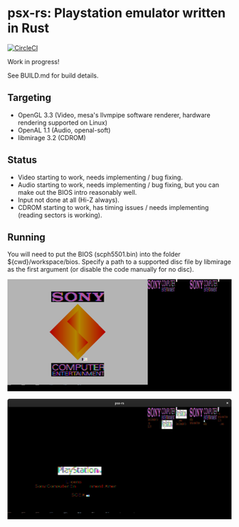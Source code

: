 # psx-rs: Playstation emulator written in Rust
[![CircleCI](https://circleci.com/gh/marcosatti/psx-rs.svg?style=svg)](https://circleci.com/gh/marcosatti/psx-rs)

Work in progress!

See BUILD.md for build details.

## Targeting
- OpenGL 3.3 (Video, mesa's llvmpipe software renderer, hardware rendering supported on Linux)
- OpenAL 1.1 (Audio, openal-soft)
- libmirage 3.2 (CDROM)

## Status
- Video starting to work, needs implementing / bug fixing.
- Audio starting to work, needs implementing / bug fixing, but you can make out the BIOS intro reasonably well.
- Input not done at all (Hi-Z always).
- CDROM starting to work, has timing issues / needs implementing (reading sectors is working).

## Running
You will need to put the BIOS (scph5501.bin) into the folder ${cwd}/workspace/bios.
Specify a path to a supported disc file by libmirage as the first argument (or disable the code manually for no disc).

![BIOS Intro](/media/2019-03-18.png?raw=true "BIOS Intro")

![Reading CDROM](/media/2020-03-12.png?raw=true "Reading CDROM")
